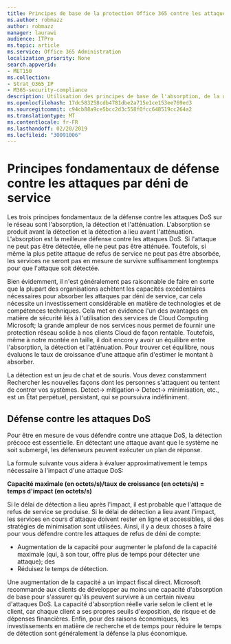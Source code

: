 ```yaml
---
title: Principes de base de la protection Office 365 contre les attaques par déni de service
ms.author: robmazz
author: robmazz
manager: laurawi
audience: ITPro
ms.topic: article
ms.service: Office 365 Administration
localization_priority: None
search.appverid:
- MET150
ms.collection:
- Strat_O365_IP
- M365-security-compliance
description: Utilisation des principes de base de l'absorption, de la détection et de l'atténuation dans sa défense contre les attaques par déni de service (DoS).
ms.openlocfilehash: 17dc583258cdb4781dbe2a715e1ce153ee769ed3
ms.sourcegitcommit: c94cb88a9ce5bcc2d3c558f0fcc648519cc264a2
ms.translationtype: MT
ms.contentlocale: fr-FR
ms.lasthandoff: 02/20/2019
ms.locfileid: "30091006"
---
```

# <a name="core-principles-of-defense-against-denial-of-service-attacks"></a>Principes fondamentaux de défense contre les attaques par déni de service

Les trois principes fondamentaux de la défense contre les attaques DoS sur le réseau sont l'absorption, la détection et l'atténuation. L'absorption se produit avant la détection et la détection a lieu avant l'atténuation. L'absorption est la meilleure défense contre les attaques DoS. Si l'attaque ne peut pas être détectée, elle ne peut pas être atténuée. Toutefois, si même la plus petite attaque de refus de service ne peut pas être absorbée, les services ne seront pas en mesure de survivre suffisamment longtemps pour que l'attaque soit détectée.

Bien évidemment, il n'est généralement pas raisonnable de faire en sorte que la plupart des organisations achètent les capacités excédentaires nécessaires pour absorber les attaques par déni de service, car cela nécessite un investissement considérable en matière de technologies et de compétences techniques. Cela met en évidence l'un des avantages en matière de sécurité liés à l'utilisation des services de Cloud Computing Microsoft; la grande ampleur de nos services nous permet de fournir une protection réseau solide à nos clients Cloud de façon rentable. Toutefois, même à notre montée en taille, il doit encore y avoir un équilibre entre l'absorption, la détection et l'atténuation. Pour trouver cet équilibre, nous évaluons le taux de croissance d'une attaque afin d'estimer le montant à absorber.

La détection est un jeu de chat et de souris. Vous devez constamment Rechercher les nouvelles façons dont les personnes s'attaquent ou tentent de contrer vos systèmes. Detect-> mitigation-> Detect-> minimisation, etc., est un État perpétuel, persistant, qui se poursuivra indéfiniment.

## <a name="defending-against-dos-attacks"></a>Défense contre les attaques DoS

Pour être en mesure de vous défendre contre une attaque DoS, la détection précoce est essentielle. En détectant une attaque avant que le système ne soit submergé, les défenseurs peuvent exécuter un plan de réponse.

La formule suivante vous aidera à évaluer approximativement le temps nécessaire à l'impact d'une attaque DoS:

   **Capacité maximale (en octets/s)/taux de croissance (en octets/s) = temps d'impact (en octets/s)**

Si le délai de détection a lieu après l'impact, il est probable que l'attaque de refus de service se produise. Si le délai de détection a lieu avant l'impact, les services en cours d'attaque doivent rester en ligne et accessibles, si des stratégies de minimisation sont utilisées. Ainsi, il y a deux choses à faire pour vous défendre contre les attaques de refus de déni de compte:
- Augmentation de la capacité pour augmenter le plafond de la capacité maximale (qui, à son tour, offre plus de temps pour détecter une attaque); des
- Réduisez le temps de détection.

Une augmentation de la capacité a un impact fiscal direct. Microsoft recommande aux clients de développer au moins une capacité d'absorption de base pour s'assurer qu'ils peuvent survivre à un certain niveau d'attaques DoS. La capacité d'absorption réelle varie selon le client et le client, car chaque client a ses propres seuils d'exposition, de risque et de dépenses financières. Enfin, pour des raisons économiques, les investissements en matière de recherche et de temps pour réduire le temps de détection sont généralement la défense la plus économique.
